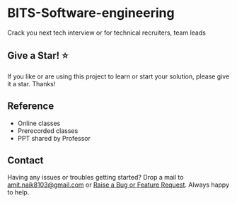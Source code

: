 # BITS-Software-engineering

Crack you next tech interview or for technical recruiters, team leads

## Give a Star! :star:

If you like or are using this project to learn or start your solution, please give it a star. Thanks!

## Reference

- Online classes
- Prerecorded classes
- PPT shared by Professor    

## Contact

Having any issues or troubles getting started? Drop a mail to amit.naik8103@gmail.com or [Raise a Bug or Feature Request](https://github.com/Amitpnk/BITS-Software-engineering/issues/new). Always happy to help.  
